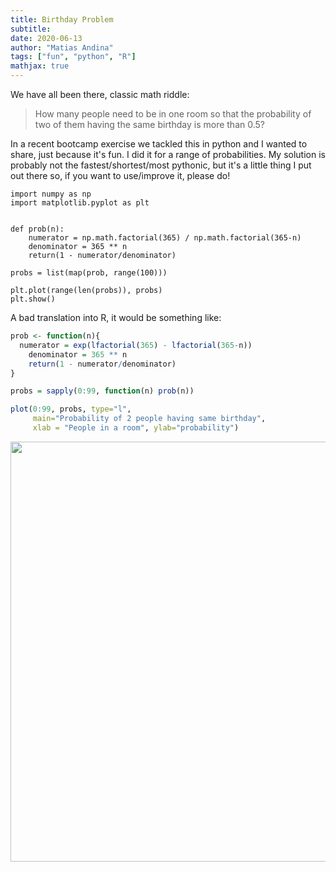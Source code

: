 ```yaml
---
title: Birthday Problem 
subtitle: 
date: 2020-06-13
author: "Matias Andina"
tags: ["fun", "python", "R"]
mathjax: true
---
```


We have all been there, classic math riddle:

> How many people need to be in one room so that the probability of two of them having the same birthday is more than 0.5?

In a recent bootcamp exercise we tackled this in python and I wanted to share, just because it's fun. I did it for a range of probabilities. My solution is probably not the fastest/shortest/most pythonic, but it's a little thing I put out there so, if you want to use/improve it, please do!



```python3
import numpy as np
import matplotlib.pyplot as plt


def prob(n):
	numerator = np.math.factorial(365) / np.math.factorial(365-n)
	denominator = 365 ** n
	return(1 - numerator/denominator)

probs = list(map(prob, range(100)))

plt.plot(range(len(probs)), probs)
plt.show()
```


A bad translation into R, it would be something like:


```r
prob <- function(n){
  numerator = exp(lfactorial(365) - lfactorial(365-n))
	denominator = 365 ** n
	return(1 - numerator/denominator)
}

probs = sapply(0:99, function(n) prob(n))

plot(0:99, probs, type="l",
     main="Probability of 2 people having same birthday",
     xlab = "People in a room", ylab="probability")
```

<img src="/post/2020-06-13-birthday-problem/index_files/figure-html/unnamed-chunk-2-1.png" width="672" />

